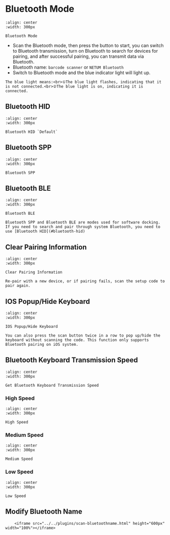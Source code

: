 # Bluetooth Mode

```{figure} ../../media/2523IFSNO244.png
:align: center
:width: 300px

Bluetooth Mode
```

- Scan the Bluetooth mode, then press the button to start, you can switch to Bluetooth transmission, turn on Bluetooth to search for devices for pairing, and after successful pairing, you can transmit data via Bluetooth.
- Bluetooth name: `barcode scanner` or `NETUM Bluetooth`
- Switch to Bluetooth mode and the blue indicator light will light up.


```{note}
The blue light means:<br>①The blue light flashes, indicating that it is not connected.<br>②The blue light is on, indicating it is connected.
```


## Bluetooth HID

```{figure} ../../media/AT2BMODE3D2.png
:align: center
:width: 300px

Bluetooth HID `Default`
```

 ## Bluetooth SPP

```{figure} ../../media/AT2BMODE3D1.png
:align: center
:width: 300px

Bluetooth SPP
```

## Bluetooth BLE

```{figure} ../../media/AT2BMODE3D3.png
:align: center
:width: 300px

Bluetooth BLE
```

```{note}
Bluetooth SPP and Bluetooth BLE are modes used for software docking. If you need to search and pair through system Bluetooth, you need to use [Bluetooth HID](#bluetooth-hid)
```
## Clear Pairing Information

```{figure} ../../media/2525ALL-CH.png
:align: center
:width: 300px

Clear Pairing Information
```

```{note}
Re-pair with a new device, or if pairing fails, scan the setup code to pair again.
```

## IOS Popup/Hide Keyboard
```{figure} ../../media/25250S.png
:align: center
:width: 300px

IOS Popup/Hide Keyboard
```

```{note}
You can also press the scan button twice in a row to pop up/hide the keyboard without scanning the code. This function only supports Bluetooth pairing on iOS system.
```

## Bluetooth Keyboard Transmission Speed


```{figure} ../../media/AT2BHIDDLY.png
:align: center
:width: 300px

Get Bluetooth Keyboard Transmission Speed
```
### High Speed

```{figure} ../../media/AT2BHIDDLY3D2.png
:align: center
:width: 300px

High Speed
```

### Medium Speed

```{figure} ../../media/AT2BHIDDLY3D10.png
:align: center
:width: 300px

Medium Speed
```

### Low Speed
```{figure} ../../media/AT2BHIDDLY3D25.png
:align: center
:width: 300px

Low Speed
```

## Modify Bluetooth Name
```{raw} html
    <iframe src="../../plugins/scan-bluetoothname.html" height="600px" width="100%"></iframe>

```